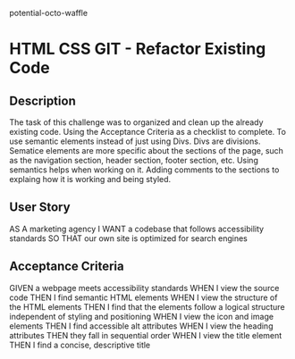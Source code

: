 potential-octo-waffle

# HTML CSS GIT - Refactor Existing Code

## Description
The task of this challenge was to organized and clean up the already existing code. Using the Acceptance Criteria as a checklist to complete.
To use semantic elements instead of just using Divs. Divs are divisions. Sematice elements are more specific about the sections of the page, such as the navigation section, header section, footer section, etc. Using semantics helps when working on it.
Adding comments to the sections to explaing how it is working and being styled. 

## User Story

AS A marketing agency
I WANT a codebase that follows accessibility standards
SO THAT our own site is optimized for search engines

## Acceptance Criteria

GIVEN a webpage meets accessibility standards
WHEN I view the source code
THEN I find semantic HTML elements
WHEN I view the structure of the HTML elements
THEN I find that the elements follow a logical structure independent of styling and positioning
WHEN I view the icon and image elements
THEN I find accessible alt attributes
WHEN I view the heading attributes
THEN they fall in sequential order
WHEN I view the title element
THEN I find a concise, descriptive title
